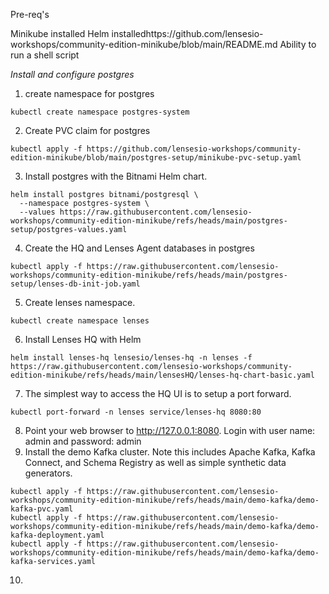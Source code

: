 Pre-req's 

Minikube installed
Helm installedhttps://github.com/lensesio-workshops/community-edition-minikube/blob/main/README.md
Ability to run a shell script

*Install and configure postgres*

1. create namespace for postgres
```
kubectl create namespace postgres-system
```
2. Create PVC claim for postgres
```
kubectl apply -f https://github.com/lensesio-workshops/community-edition-minikube/blob/main/postgres-setup/minikube-pvc-setup.yaml
```
3. Install postgres with the Bitnami Helm chart.
```
helm install postgres bitnami/postgresql \
  --namespace postgres-system \
  --values https://raw.githubusercontent.com/lensesio-workshops/community-edition-minikube/refs/heads/main/postgres-setup/postgres-values.yaml
```
4. Create the HQ and Lenses Agent databases in postgres
```
kubectl apply -f https://raw.githubusercontent.com/lensesio-workshops/community-edition-minikube/refs/heads/main/postgres-setup/lenses-db-init-job.yaml
```
5. Create lenses namespace.
```
kubectl create namespace lenses
```
6. Install Lenses HQ with Helm
```
helm install lenses-hq lensesio/lenses-hq -n lenses -f https://raw.githubusercontent.com/lensesio-workshops/community-edition-minikube/refs/heads/main/lensesHQ/lenses-hq-chart-basic.yaml
```
7. The simplest way to access the HQ UI is to setup a port forward.
```
kubectl port-forward -n lenses service/lenses-hq 8080:80
```
8. Point your web browser to http://127.0.0.1:8080. Login with user name: admin and password: admin
9. Install the demo Kafka cluster. Note this includes Apache Kafka, Kafka Connect, and Schema Registry as well as simple synthetic data generators.
```kubectl apply -f https://raw.githubusercontent.com/lensesio-workshops/community-edition-minikube/refs/heads/main/demo-kafka/demo-kafka-namespace.yaml
kubectl apply -f https://raw.githubusercontent.com/lensesio-workshops/community-edition-minikube/refs/heads/main/demo-kafka/demo-kafka-pvc.yaml
kubectl apply -f https://raw.githubusercontent.com/lensesio-workshops/community-edition-minikube/refs/heads/main/demo-kafka/demo-kafka-deployment.yaml
kubectl apply -f https://raw.githubusercontent.com/lensesio-workshops/community-edition-minikube/refs/heads/main/demo-kafka/demo-kafka-services.yaml
```
10. 
